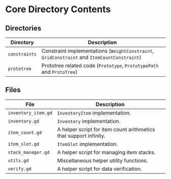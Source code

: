 # Core Directory Contents

## Directories

| Directory     | Description |
| ------------- | ----------- |
| `constraints` | Constraint implementations (`WeightConstraint`, `GridConstraint` and `ItemCountConstraint`) |
| `prototree`   | Prototree related code (`Prototype`, `PrototypePath` and `ProtoTree`) |

## Files

| File                | Description |
| ------------------- | ----------- |
| `inventory_item.gd` | `InventoryItem` implementation. |
| `inventory.gd`      | `Inventory` implementation. |
| `item_count.gd`     | A helper script for item count arithmetics that support infinity. |
| `item_slot.gd`      | `ItemSlot` implementation. |
| `stack_manager.gd`  | A helper script for managing item stacks. |
| `utils.gd`          | Miscellaneous helper utility functions. |
| `verify.gd`         | A helper script for data verification. |
